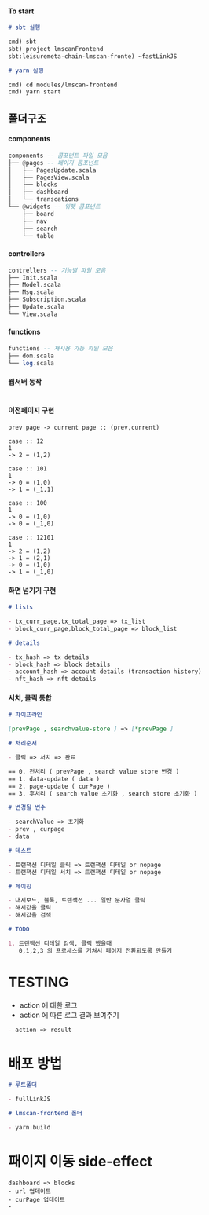 #### To start

```md
# sbt 실행

cmd) sbt
sbt) project lmscanFrontend
sbt:leisuremeta-chain-lmscan-fronte) ~fastLinkJS

# yarn 실행

cmd) cd modules/lmscan-frontend
cmd) yarn start
```

## 폴더구조

#### components

```hs
components -- 콤포넌트 파일 모음
├── @pages -- 페이지 콤포넌트
│   ├── PagesUpdate.scala
│   ├── PagesView.scala
│   ├── blocks
│   ├── dashboard
│   └── transcations
└── @widgets -- 위젯 콤포넌트
    ├── board
    ├── nav
    ├── search
    └── table
```

#### controllers

```hs
contrellers -- 기능별 파일 모음
├── Init.scala
├── Model.scala
├── Msg.scala
├── Subscription.scala
├── Update.scala
└── View.scala
```

#### functions

```hs
functions -- 재사용 가능 파일 모음
├── dom.scala
└── log.scala
```

#### 웹서버 동작

```hs

```

#### 이전페이지 구현

```
prev page -> current page :: (prev,current)

case :: 12
1
-> 2 = (1,2)

case :: 101
1
-> 0 = (1,0)
-> 1 = (_1,1)

case :: 100
1
-> 0 = (1,0)
-> 0 = (_1,0)

case :: 12101
1
-> 2 = (1,2)
-> 1 = (2,1)
-> 0 = (1,0)
-> 1 = (_1,0)
```

#### 화면 넘기기 구현

```md
# lists

- tx_curr_page,tx_total_page => tx_list
- block_curr_page,block_total_page => block_list

# details

- tx_hash => tx details
- block_hash => block details
- account_hash => account details (transaction history)
- nft_hash => nft details
```

#### 서치, 클릭 통합

```md
# 파이프라인

[prevPage , searchvalue-store ] => [*prevPage ]

# 처리순서

- 클릭 => 서치 => 완료

== 0. 전처리 ( prevPage , search value store 변경 )
== 1. data-update ( data )
== 2. page-update ( curPage )
== 3. 후처리 ( search value 초기화 , search store 초기화 )

# 변경될 변수

- searchValue => 초기화
- prev , curpage
- data

# 테스트

- 트랜잭션 디테일 클릭 => 트랜잭션 디테일 or nopage
- 트랜잭션 디테일 서치 => 트랜잭션 디테일 or nopage

# 페이징

- 대시보드, 블록, 트랜잭션 ... 일반 문자열 클릭
- 해시값을 클릭
- 해시값을 검색

# TODO

1. 트랜잭션 디테일 검색, 클릭 했을때
   0,1,2,3 의 프로세스를 거쳐서 페이지 전환되도록 만들기
```

# TESTING

- action 에 대한 로그
- action 에 따른 로그 결과 보여주기

```md
- action => result
```

# 배포 방법

```md
# 루트폴더

- fullLinkJS

# lmscan-frontend 폴더

- yarn build
```

# 패이지 이동 side-effect

```
dashboard => blocks
- url 업데이트
- curPage 업데이트
-
```
